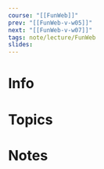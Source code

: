 ```yaml
---
course: "[[FunWeb]]"
prev: "[[FunWeb-v-w05]]"
next: "[[FunWeb-v-w07]]"
tags: note/lecture/FunWeb
slides:
---
```



# Info


# Topics


# Notes